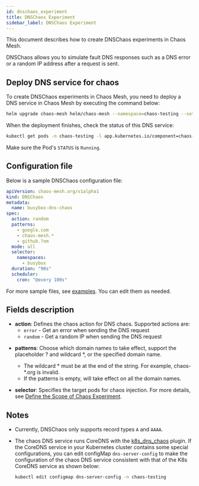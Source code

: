 ```yaml
---
id: dnschaos_experiment
title: DNSChaos Experiment
sidebar_label: DNSChaos Experiment
---
```


This document describes how to create DNSChaos experiments in Chaos Mesh.

DNSChaos allows you to simulate fault DNS responses such as a DNS error or a random IP address after a request is sent.

## Deploy DNS service for chaos

To create DNSChaos experiments in Chaos Mesh, you need to deploy a DNS service in Chaos Mesh by executing the command below:

```bash
helm upgrade chaos-mesh helm/chaos-mesh --namespace=chaos-testing --set dnsServer.create=true
```

When the deployment finishes, check the status of this DNS service:

```bash
kubectl get pods -n chaos-testing -l app.kubernetes.io/component=chaos-dns-server
```

Make sure the Pod's `STATUS` is `Running`.

## Configuration file

Below is a sample DNSChaos configuration file:

```yaml
apiVersion: chaos-mesh.org/v1alpha1
kind: DNSChaos
metadata:
  name: busybox-dns-chaos
spec:
  action: random
  patterns:
    - google.com
    - chaos-mesh.*
    - github.?om
  mode: all
  selector:
    namespaces:
      - busybox
  duration: "90s"
  scheduler:
    cron: "@every 100s"
```

For more sample files, see [examples](https://github.com/chaos-mesh/chaos-mesh/tree/master/examples). You can edit them as needed.

## Fields description

- **action**: Defines the chaos action for DNS chaos. Supported actions are:
    - `error` - Get an error when sending the DNS request
    - `random` - Get a random IP when sending the DNS request

* **patterns**: Choose which domain names to take effect, support the placeholder ? and wildcard *, or the specified domain name.
  - The wildcard * must be at the end of the string. For example, chaos-*.org is invalid.
  - If the patterns is empty, will take effect on all the domain names.

* **selector**: Specifies the target pods for chaos injection. For more details, see [Define the Scope of Chaos Experiment](../user_guides/experiment_scope.md).


## Notes

- Currently, DNSChaos only supports record types `A` and `AAAA`.
- The chaos DNS service runs CoreDNS with the  [k8s_dns_chaos](https://github.com/chaos-mesh/k8s_dns_chaos) plugin. If the CoreDNS service in your Kubernetes cluster contains some special configurations, you can edit configMap `dns-server-config` to make the configuration of the chaos DNS service consistent with that of the K8s CoreDNS service as shown below:

    ```bash
    kubectl edit configmap dns-server-config -n chaos-testing
    ```
